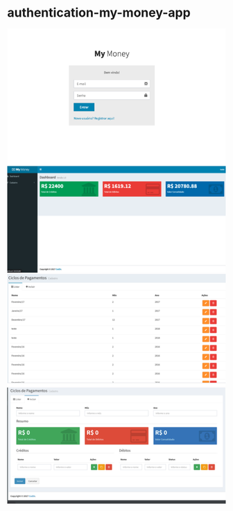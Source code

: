 # authentication-my-money-app

![Login](/frontend//public/login.png)
![Dashboard](/frontend//public/dashboard.png)
![Listagem](/frontend//public/listagem.png)
![Cadastro](/frontend//public/cadastro.png)